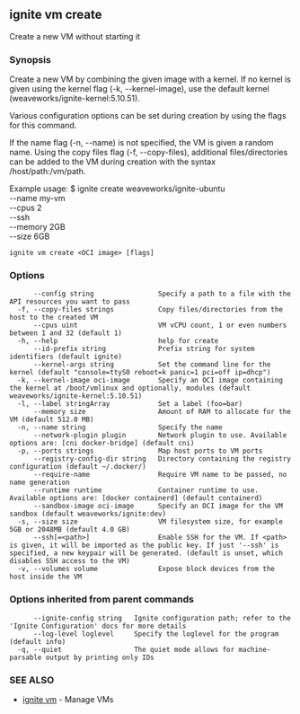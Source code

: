 ## ignite vm create

Create a new VM without starting it

### Synopsis


Create a new VM by combining the given image with a kernel. If no
kernel is given using the kernel flag (-k, --kernel-image), use the
default kernel (weaveworks/ignite-kernel:5.10.51).

Various configuration options can be set during creation by using
the flags for this command.

If the name flag (-n, --name) is not specified,
the VM is given a random name. Using the copy files
flag (-f, --copy-files), additional files/directories
can be added to the VM during creation with the syntax
/host/path:/vm/path.

Example usage:
	$ ignite create weaveworks/ignite-ubuntu \
		--name my-vm \
		--cpus 2 \
		--ssh \
		--memory 2GB \
		--size 6GB


```
ignite vm create <OCI image> [flags]
```

### Options

```
      --config string                Specify a path to a file with the API resources you want to pass
  -f, --copy-files strings           Copy files/directories from the host to the created VM
      --cpus uint                    VM vCPU count, 1 or even numbers between 1 and 32 (default 1)
  -h, --help                         help for create
      --id-prefix string             Prefix string for system identifiers (default ignite)
      --kernel-args string           Set the command line for the kernel (default "console=ttyS0 reboot=k panic=1 pci=off ip=dhcp")
  -k, --kernel-image oci-image       Specify an OCI image containing the kernel at /boot/vmlinux and optionally, modules (default weaveworks/ignite-kernel:5.10.51)
  -l, --label stringArray            Set a label (foo=bar)
      --memory size                  Amount of RAM to allocate for the VM (default 512.0 MB)
  -n, --name string                  Specify the name
      --network-plugin plugin        Network plugin to use. Available options are: [cni docker-bridge] (default cni)
  -p, --ports strings                Map host ports to VM ports
      --registry-config-dir string   Directory containing the registry configuration (default ~/.docker/)
      --require-name                 Require VM name to be passed, no name generation
      --runtime runtime              Container runtime to use. Available options are: [docker containerd] (default containerd)
      --sandbox-image oci-image      Specify an OCI image for the VM sandbox (default weaveworks/ignite:dev)
  -s, --size size                    VM filesystem size, for example 5GB or 2048MB (default 4.0 GB)
      --ssh[=<path>]                 Enable SSH for the VM. If <path> is given, it will be imported as the public key. If just '--ssh' is specified, a new keypair will be generated. (default is unset, which disables SSH access to the VM)
  -v, --volumes volume               Expose block devices from the host inside the VM
```

### Options inherited from parent commands

```
      --ignite-config string   Ignite configuration path; refer to the 'Ignite Configuration' docs for more details
      --log-level loglevel     Specify the loglevel for the program (default info)
  -q, --quiet                  The quiet mode allows for machine-parsable output by printing only IDs
```

### SEE ALSO

* [ignite vm](ignite_vm.md)	 - Manage VMs

